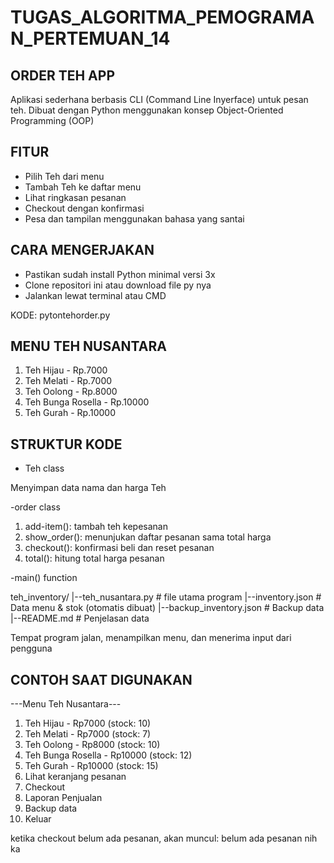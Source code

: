 # TUGAS_ALGORITMA_PEMOGRAMAN_PERTEMUAN_14

## ORDER TEH APP

Aplikasi sederhana berbasis CLI (Command Line Inyerface) untuk pesan teh.
Dibuat dengan Python menggunakan konsep Object-Oriented Programming (OOP)

## FITUR
- Pilih Teh dari menu
- Tambah Teh ke daftar menu
- Lihat ringkasan pesanan
- Checkout dengan konfirmasi
- Pesa dan tampilan menggunakan bahasa yang santai

## CARA MENGERJAKAN

- Pastikan sudah install Python minimal versi 3x
- Clone repositori ini atau download file py nya
- Jalankan lewat terminal atau CMD

KODE: pytontehorder.py

## MENU TEH NUSANTARA

1. Teh Hijau - Rp.7000
2. Teh Melati - Rp.7000
3. Teh Oolong - Rp.8000
4. Teh Bunga Rosella - Rp.10000
5. Teh Gurah - Rp.10000

## STRUKTUR KODE

- Teh class

Menyimpan data nama dan harga Teh

-order class

1. add-item(): tambah teh kepesanan
2. show_order(): menunjukan daftar pesanan sama total harga
3. checkout(): konfirmasi beli dan reset pesanan
4. total(): hitung total harga pesanan

-main() function

teh_inventory/
|--teh_nusantara.py           # file utama program
|--inventory.json             # Data menu & stok (otomatis dibuat)
|--backup_inventory.json      # Backup data
|--README.md                  # Penjelasan data

Tempat program jalan, menampilkan menu, dan menerima input dari pengguna

## CONTOH SAAT DIGUNAKAN

---Menu Teh Nusantara---
1. Teh Hijau - Rp7000 (stock: 10)
2. Teh Melati - Rp7000 (stock: 7)
3. Teh Oolong - Rp8000 (stock: 10)
4. Teh Bunga Rosella - Rp10000 (stock: 12)
5. Teh Gurah - Rp10000 (stock: 15)
6. Lihat keranjang pesanan
7. Checkout
8. Laporan Penjualan
9. Backup data
10. Keluar

ketika checkout belum ada pesanan, akan muncul:
belum ada pesanan nih ka
